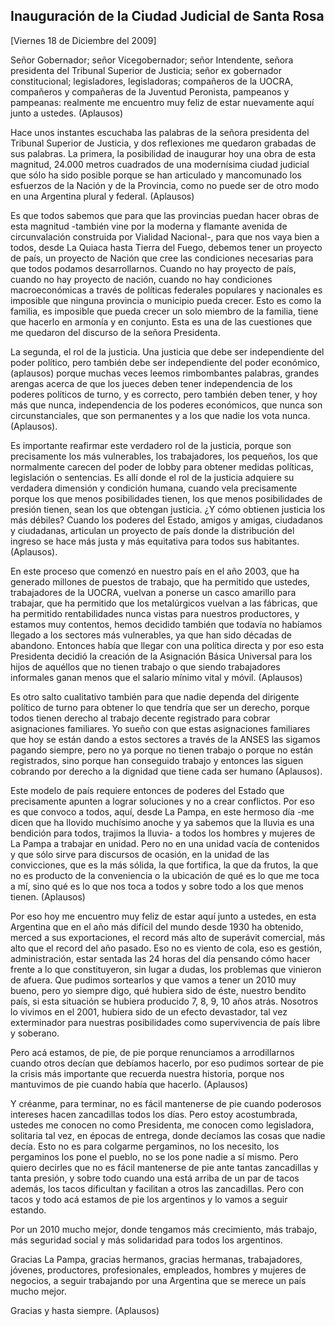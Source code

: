 Inauguración de la Ciudad Judicial de Santa Rosa
------------------------------------------------

[Viernes 18 de Diciembre del 2009]

Señor Gobernador; señor Vicegobernador; señor Intendente, señora
presidenta del Tribunal Superior de Justicia; señor ex gobernador
constitucional; legisladores, legisladoras; compañeros de la UOCRA,
compañeros y compañeras de la Juventud Peronista, pampeanos y pampeanas:
realmente me encuentro muy feliz de estar nuevamente aquí junto a
ustedes. (Aplausos)

Hace unos instantes escuchaba las palabras de la señora presidenta del
Tribunal Superior de Justicia, y dos reflexiones me quedaron grabadas de
sus palabras. La primera, la posibilidad de inaugurar hoy una obra de
esta magnitud, 24.000 metros cuadrados de una modernísima ciudad
judicial que sólo ha sido posible porque se han articulado y mancomunado
los esfuerzos de la Nación y de la Provincia, como no puede ser de otro
modo en una Argentina plural y federal. (Aplausos)

Es que todos sabemos que para que las provincias puedan hacer obras de
esta magnitud -también vine por la moderna y flamante avenida de
circunvalación construida por Vialidad Nacional-, para que nos vaya bien
a todos, desde La Quiaca hasta Tierra del Fuego, debemos tener un
proyecto de país, un proyecto de Nación que cree las condiciones
necesarias para que todos podamos desarrollarnos. Cuando no hay proyecto
de país, cuando no hay proyecto de nación, cuando no hay condiciones
macroeconómicas a través de políticas federales populares y nacionales
es imposible que ninguna provincia o municipio pueda crecer. Esto es
como la familia, es imposible que pueda crecer un solo miembro de la
familia, tiene que hacerlo en armonía y en conjunto. Esta es una de las
cuestiones que me quedaron del discurso de la señora Presidenta.

La segunda, el rol de la justicia. Una justicia que debe ser
independiente del poder político, pero también debe ser independiente
del poder económico, (aplausos) porque muchas veces leemos rimbombantes
palabras, grandes arengas acerca de que los jueces deben tener
independencia de los poderes políticos de turno, y es correcto, pero
también deben tener, y hoy más que nunca, independencia de los poderes
económicos, que nunca son circunstanciales, que son permanentes y a los
que nadie los vota nunca. (Aplausos).

Es importante reafirmar este verdadero rol de la justicia, porque son
precisamente los más vulnerables, los trabajadores, los pequeños, los
que normalmente carecen del poder de lobby para obtener medidas
políticas, legislación o sentencias. Es allí donde el rol de la justicia
adquiere su verdadera dimensión y condición humana, cuando vela
precisamente porque los que menos posibilidades tienen, los que menos
posibilidades de presión tienen, sean los que obtengan justicia. ¿Y cómo
obtienen justicia los más débiles? Cuando los poderes del Estado, amigos
y amigas, ciudadanos y ciudadanas, articulan un proyecto de país donde
la distribución del ingreso se hace más justa y más equitativa para
todos sus habitantes. (Aplausos).

En este proceso que comenzó en nuestro país en el año 2003, que ha
generado millones de puestos de trabajo, que ha permitido que ustedes,
trabajadores de la UOCRA, vuelvan a ponerse un casco amarillo para
trabajar, que ha permitido que los metalúrgicos vuelvan a las fábricas,
que ha permitido rentabilidades nunca vistas para nuestros productores,
y estamos muy contentos, hemos decidido también que todavía no habíamos
llegado a los sectores más vulnerables, ya que han sido décadas de
abandono. Entonces había que llegar con una política directa y por eso
esta Presidenta decidió la creación de la Asignación Básica Universal
para los hijos de aquéllos que no tienen trabajo o que siendo
trabajadores informales ganan menos que el salario mínimo vital y móvil.
(Aplausos)

Es otro salto cualitativo también para que nadie dependa del dirigente
político de turno para obtener lo que tendría que ser un derecho, porque
todos tienen derecho al trabajo decente registrado para cobrar
asignaciones familiares. Yo sueño con que estas asignaciones familiares
que hoy se están dando a estos sectores a través de la ANSES las sigamos
pagando siempre, pero no ya porque no tienen trabajo o porque no están
registrados, sino porque han conseguido trabajo y entonces las siguen
cobrando por derecho a la dignidad que tiene cada ser humano (Aplausos).

Este modelo de país requiere entonces de poderes del Estado que
precisamente apunten a lograr soluciones y no a crear conflictos. Por
eso es que convoco a todos, aquí, desde La Pampa, en este hermoso
día -me dicen que ha llovido muchísimo anoche y ya sabemos que la lluvia
es una bendición para todos, trajimos la lluvia- a todos los hombres y
mujeres de La Pampa a trabajar en unidad. Pero no en una unidad vacía de
contenidos y que sólo sirve para discursos de ocasión, en la unidad de
las convicciones, que es la más sólida, la que fortifica, la que da
frutos, la que no es producto de la conveniencia o la ubicación de qué
es lo que me toca a mí, sino qué es lo que nos toca a todos y sobre todo
a los que menos tienen. (Aplausos)

Por eso hoy me encuentro muy feliz de estar aquí junto a ustedes, en
esta Argentina que en el año más difícil del mundo desde 1930 ha
obtenido, merced a sus exportaciones, el record más alto de superávit
comercial, más alto que el record del año pasado. Eso no es viento de
cola, eso es gestión, administración, estar sentada las 24 horas del día
pensando cómo hacer frente a lo que constituyeron, sin lugar a dudas,
los problemas que vinieron de afuera. Que pudimos sortearlos y que vamos
a tener un 2010 muy bueno, pero yo siempre digo, qué hubiera sido de
éste, nuestro bendito país, si esta situación se hubiera producido 7, 8,
9, 10 años atrás. Nosotros lo vivimos en el 2001, hubiera sido de un
efecto devastador, tal vez exterminador para nuestras posibilidades como
supervivencia de país libre y soberano.

Pero acá estamos, de pie, de pie porque renunciamos a arrodillarnos
cuando otros decían que debíamos hacerlo, por eso pudimos sortear de pie
la crisis más importante que recuerda nuestra historia, porque nos
mantuvimos de pie cuando había que hacerlo. (Aplausos)

Y créanme, para terminar, no es fácil mantenerse de pie cuando poderosos
intereses hacen zancadillas todos los días. Pero estoy acostumbrada,
ustedes me conocen no como Presidenta, me conocen como legisladora,
solitaria tal vez, en épocas de entrega, donde decíamos las cosas que
nadie decía. Esto no es para colgarme pergaminos, no los necesito, los
pergaminos los pone el pueblo, no se los pone nadie a sí mismo. Pero
quiero decirles que no es fácil mantenerse de pie ante tantas
zancadillas y tanta presión, y sobre todo cuando una está arriba de un
par de tacos además, los tacos dificultan y facilitan a otros las
zancadillas. Pero con tacos y todo acá estamos de pie los argentinos y
lo vamos a seguir estando.

Por un 2010 mucho mejor, donde tengamos más crecimiento, más trabajo,
más seguridad social y más solidaridad para todos los argentinos.

Gracias La Pampa, gracias hermanos, gracias hermanas, trabajadores,
jóvenes, productores, profesionales, empleados, hombres y mujeres de
negocios, a seguir trabajando por una Argentina que se merece un país
mucho mejor.

Gracias y hasta siempre. (Aplausos)

 

 
